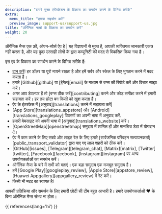 ```yaml
---
description: "हमारे मुफ्त एप्लिकेशन के विकास का समर्थन करने के विभिन्न तरीके"
extra:
  menu_title: "हमारा सहयोग करें"
  preview_image: support-us/support-us.jpg
title: "ऑर्गेनिक नक़्शे के विकास का समर्थन करें"
weight: 20
---
```


ऑर्गेनिक मैप्स एक फ्री, ओपन-सोर्स ऐप है | यह विज्ञापनों से मुक्त है, आपकी
व्यक्तिगत जानकारी एकत्र नहीं करता है, और यह कुछ उत्साही लोगों के द्वारा
कम्यूनिटी की मदद से विकसित किया गया है।

इस एप के विकास का समर्थन करने के विभिन्न तरीके हैं:

- [दान करें](@/donate/index.hi.md)! हर डॉलर या यूरो मायने रखता है और हमें
  सर्वर और स्केल के लिए भुगतान करने में मदद करता है।
- हमारे [Github][github] या [ईमेल][email] के माध्यम से बग्स की रिपोर्ट करें
  और विचार साझा करें।
- अगर आप डेवलपर हैं तो [बग्स ठीक करें][contributing] करने और कोड समीक्षा
  करने में हमारी सहायता करें। हर तय छोटा बग किसी को खुश करता है।
- ऐप के इंटरफ़ेस में [अनुवाद][translations] करने में सहायता करें|
- [App Store][translations_appstore] और [Android][translations_googleplay]
  विवरणों का अपनी भाषा में अनुवाद करें.
- हमारी वेबसाइट को अपनी भाषा में [अनुवाद][translations_website] करें।
- [OpenStreetMap][openstreetmap] समुदाय में शामिल हों और मानचित्र डेटा में
  योगदान दें।
- ऐप में काम करने के लिए सबवे और लाइट रेल के लिए हमारे [सार्वजनिक परिवहन
  सत्यापनकर्ता][public_transport_validator] द्वारा पाए गए लाल शहरों को ठीक
  करें।
- [GitHub][issues], [Telegram][telegram_chat], [Matrix][matrix],
  [Twitter][twitter], [Facebook][facebook], [Instagram][instagram] पर अन्य
  उपयोगकर्ताओं का समर्थन करें।
- ऑर्गेनिक मैप्स के बारे में सभी को बताएं। एक बड़ा समुदाय एक मजबूत समुदाय
  है।
- हमें [Google Play][googleplay_review], [Apple Store][appstore_review],
  [Huawei Appgallery][appgallery_review] में रेट करें।
- किसी भी मदद का स्वागत है!

आपकी प्रतिक्रिया और समर्थन के लिए हमारी छोटी सी टीम बहुत आभारी है। हमारे
उपयोगकर्ताओं ❤️ के बिना ऑर्गनिक मैप्स संभव ना होता।

{{ references(lang='hi') }}
